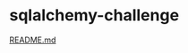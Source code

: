 # sqlalchemy-challenge
[README.md](https://github.com/Rajivboot/sqlalchemy-challenge/files/7738418/README.md)

